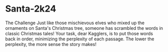 # Santa-2k24
The Challenge  Just like those mischievous elves who mixed up the ornaments on Santa's Christmas tree, someone has scrambled the words in classic Christmas tales! Your task, dear Kagglers, is to put those words back in order, minimizing the perplexity of each passage. The lower the perplexity, the more sense the story makes! 
